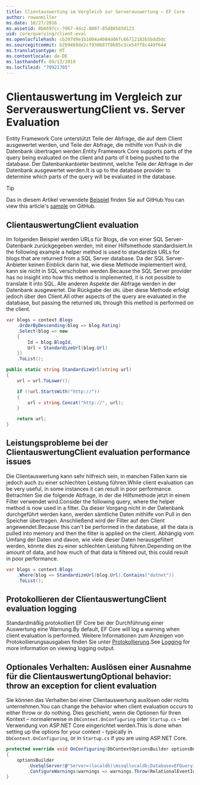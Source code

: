 ```yaml
---
title: Clientauswertung im Vergleich zur Serverauswertung – EF Core
author: rowanmiller
ms.date: 10/27/2016
ms.assetid: 8b6697cc-7067-4dc2-8007-85d80503d123
uid: core/querying/client-eval
ms.openlocfilehash: cb207d9e1b1004a4084dd6fc66712183b5bdd5dc
ms.sourcegitcommit: b2b9468de2cf930687f8b85c3ce54ff8c449f644
ms.translationtype: HT
ms.contentlocale: de-DE
ms.lasthandoff: 09/12/2019
ms.locfileid: "70921705"
---
```

# <a name="client-vs-server-evaluation"></a><span data-ttu-id="3cb91-102">Clientauswertung im Vergleich zur Serverauswertung</span><span class="sxs-lookup"><span data-stu-id="3cb91-102">Client vs. Server Evaluation</span></span>

<span data-ttu-id="3cb91-103">Entity Framework Core unterstützt Teile der Abfrage, die auf dem Client ausgewertet werden, und Teile der Abfrage, die mithilfe von Push in die Datenbank übertragen werden.</span><span class="sxs-lookup"><span data-stu-id="3cb91-103">Entity Framework Core supports parts of the query being evaluated on the client and parts of it being pushed to the database.</span></span> <span data-ttu-id="3cb91-104">Der Datenbankanbieter bestimmt, welche Teile der Abfrage in der Datenbank ausgewertet werden.</span><span class="sxs-lookup"><span data-stu-id="3cb91-104">It is up to the database provider to determine which parts of the query will be evaluated in the database.</span></span>

> [!TIP]  
> <span data-ttu-id="3cb91-105">Das in diesem Artikel verwendete [Beispiel](https://github.com/aspnet/EntityFramework.Docs/tree/master/samples/core/Querying) finden Sie auf GitHub.</span><span class="sxs-lookup"><span data-stu-id="3cb91-105">You can view this article's [sample](https://github.com/aspnet/EntityFramework.Docs/tree/master/samples/core/Querying) on GitHub.</span></span>

## <a name="client-evaluation"></a><span data-ttu-id="3cb91-106">Clientauswertung</span><span class="sxs-lookup"><span data-stu-id="3cb91-106">Client evaluation</span></span>

<span data-ttu-id="3cb91-107">Im folgenden Beispiel werden URLs für Blogs, die von einer SQL Server-Datenbank zurückgegeben werden, mit einer Hilfsmethode standardisiert.</span><span class="sxs-lookup"><span data-stu-id="3cb91-107">In the following example a helper method is used to standardize URLs for blogs that are returned from a SQL Server database.</span></span> <span data-ttu-id="3cb91-108">Da der SQL Server-Anbieter keinen Einblick darin hat, wie diese Methode implementiert wird, kann sie nicht in SQL verschoben werden.</span><span class="sxs-lookup"><span data-stu-id="3cb91-108">Because the SQL Server provider has no insight into how this method is implemented, it is not possible to translate it into SQL.</span></span> <span data-ttu-id="3cb91-109">Alle anderen Aspekte der Abfrage werden in der Datenbank ausgewertet. Die Rückgabe der `URL` über diese Methode erfolgt jedoch über den Client.</span><span class="sxs-lookup"><span data-stu-id="3cb91-109">All other aspects of the query are evaluated in the database, but passing the returned `URL` through this method is performed on the client.</span></span>

<!-- [!code-csharp[Main](samples/core/Querying/ClientEval/Sample.cs?highlight=6)] -->
``` csharp
var blogs = context.Blogs
    .OrderByDescending(blog => blog.Rating)
    .Select(blog => new
    {
        Id = blog.BlogId,
        Url = StandardizeUrl(blog.Url)
    })
    .ToList();
```

<!-- [!code-csharp[Main](samples/core/Querying/ClientEval/Sample.cs)] -->
``` csharp
public static string StandardizeUrl(string url)
{
    url = url.ToLower();

    if (!url.StartsWith("http://"))
    {
        url = string.Concat("http://", url);
    }

    return url;
}
```

## <a name="client-evaluation-performance-issues"></a><span data-ttu-id="3cb91-110">Leistungsprobleme bei der Clientauswertung</span><span class="sxs-lookup"><span data-stu-id="3cb91-110">Client evaluation performance issues</span></span>

<span data-ttu-id="3cb91-111">Die Clientauswertung kann sehr hilfreich sein, in manchen Fällen kann sie jedoch auch zu einer schlechten Leistung führen.</span><span class="sxs-lookup"><span data-stu-id="3cb91-111">While client evaluation can be very useful, in some instances it can result in poor performance.</span></span> <span data-ttu-id="3cb91-112">Betrachten Sie die folgende Abfrage, in der die Hilfsmethode jetzt in einem Filter verwendet wird.</span><span class="sxs-lookup"><span data-stu-id="3cb91-112">Consider the following query, where the helper method is now used in a filter.</span></span> <span data-ttu-id="3cb91-113">Da dieser Vorgang nicht in der Datenbank durchgeführt werden kann, werden sämtliche Daten mithilfe von Pull in den Speicher übertragen. Anschließend wird der Filter auf den Client angewendet.</span><span class="sxs-lookup"><span data-stu-id="3cb91-113">Because this can't be performed in the database, all the data is pulled into memory and then the filter is applied on the client.</span></span> <span data-ttu-id="3cb91-114">Abhängig vom Umfang der Daten und davon, wie viele dieser Daten herausgefiltert werden, könnte dies zu einer schlechten Leistung führen.</span><span class="sxs-lookup"><span data-stu-id="3cb91-114">Depending on the amount of data, and how much of that data is filtered out, this could result in poor performance.</span></span>

<!-- [!code-csharp[Main](samples/core/Querying/ClientEval/Sample.cs)] -->
``` csharp
var blogs = context.Blogs
    .Where(blog => StandardizeUrl(blog.Url).Contains("dotnet"))
    .ToList();
```

## <a name="client-evaluation-logging"></a><span data-ttu-id="3cb91-115">Protokollieren der Clientauswertung</span><span class="sxs-lookup"><span data-stu-id="3cb91-115">Client evaluation logging</span></span>

<span data-ttu-id="3cb91-116">Standardmäßig protokolliert EF Core bei der Durchführung einer Auswertung eine Warnung.</span><span class="sxs-lookup"><span data-stu-id="3cb91-116">By default, EF Core will log a warning when client evaluation is performed.</span></span> <span data-ttu-id="3cb91-117">Weitere Informationen zum Anzeigen von Protokollierungsausgaben finden Sie unter [Protokollierung](../miscellaneous/logging.md).</span><span class="sxs-lookup"><span data-stu-id="3cb91-117">See [Logging](../miscellaneous/logging.md) for more information on viewing logging output.</span></span> 

## <a name="optional-behavior-throw-an-exception-for-client-evaluation"></a><span data-ttu-id="3cb91-118">Optionales Verhalten: Auslösen einer Ausnahme für die Clientauswertung</span><span class="sxs-lookup"><span data-stu-id="3cb91-118">Optional behavior: throw an exception for client evaluation</span></span>

<span data-ttu-id="3cb91-119">Sie können das Verhalten bei einer Clientauswertung auslösen oder nichts unternehmen.</span><span class="sxs-lookup"><span data-stu-id="3cb91-119">You can change the behavior when client evaluation occurs to either throw or do nothing.</span></span> <span data-ttu-id="3cb91-120">Dies geschieht, wenn die Optionen für Ihren Kontext – normalerweise in `DbContext.OnConfiguring` oder `Startup.cs` – bei Verwendung von ASP.NET Core eingerichtet werden.</span><span class="sxs-lookup"><span data-stu-id="3cb91-120">This is done when setting up the options for your context - typically in `DbContext.OnConfiguring`, or in `Startup.cs` if you are using ASP.NET Core.</span></span>

<!-- [!code-csharp[Main](samples/core/Querying/ClientEval/ThrowOnClientEval/BloggingContext.cs?highlight=5)] -->
``` csharp
protected override void OnConfiguring(DbContextOptionsBuilder optionsBuilder)
{
    optionsBuilder
        .UseSqlServer(@"Server=(localdb)\mssqllocaldb;Database=EFQuerying;Trusted_Connection=True;")
        .ConfigureWarnings(warnings => warnings.Throw(RelationalEventId.QueryClientEvaluationWarning));
}
```
